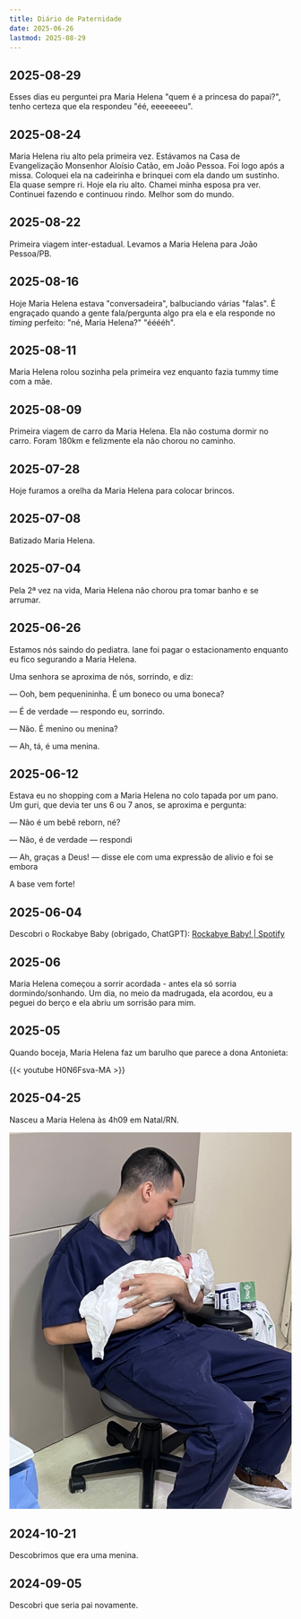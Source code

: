 ```yaml
---
title: Diário de Paternidade
date: 2025-06-26
lastmod: 2025-08-29
---
```


## 2025-08-29
Esses dias eu perguntei pra Maria Helena "quem é a princesa do papai?", tenho
certeza que ela respondeu "éé, eeeeeeeu".

## 2025-08-24
Maria Helena riu alto pela primeira vez. Estávamos na Casa de Evangelização
Monsenhor Aloísio Catão, em João Pessoa. Foi logo após a missa. Coloquei ela na
cadeirinha e brinquei com ela dando um sustinho. Ela quase sempre ri. Hoje ela
riu alto. Chamei minha esposa pra ver. Continuei fazendo e continuou rindo.
Melhor som do mundo.

## 2025-08-22
Primeira viagem inter-estadual. Levamos a Maria Helena para João Pessoa/PB.

## 2025-08-16
Hoje Maria Helena estava "conversadeira", balbuciando várias "falas". É
engraçado quando a gente fala/pergunta algo pra ela e ela responde no _timing_
perfeito: "né, Maria Helena?" "ééééh".


## 2025-08-11
Maria Helena rolou sozinha pela primeira vez enquanto fazia tummy time com a
mãe.


## 2025-08-09
Primeira viagem de carro da Maria Helena. Ela não costuma dormir no carro.
Foram 180km e felizmente ela não chorou no caminho.


## 2025-07-28
Hoje furamos a orelha da Maria Helena para colocar brincos.


## 2025-07-08
Batizado Maria Helena.


## 2025-07-04
Pela 2ª vez na vida, Maria Helena não chorou pra tomar banho e se arrumar.


## 2025-06-26
Estamos nós saindo do pediatra. Iane foi pagar o estacionamento enquanto eu
fico segurando a Maria Helena.

Uma senhora se aproxima de nós, sorrindo, e diz:

— Ooh, bem pequenininha. É um boneco ou uma boneca?

— É de verdade — respondo eu, sorrindo.

— Não. É menino ou menina?

— Ah, tá, é uma menina.


## 2025-06-12
Estava eu no shopping com a Maria Helena no colo tapada por um pano. Um guri,
que devia ter uns 6 ou 7 anos, se aproxima e pergunta:

— Não é um bebê reborn, né?

— Não, é de verdade — respondi

— Ah, graças a Deus! — disse ele com uma expressão de alivio e foi se embora

A base vem forte!


## 2025-06-04
Descobri o Rockabye Baby (obrigado, ChatGPT): [Rockabye Baby! | Spotify](https://open.spotify.com/artist/5bHjVR4F2Tfq4Ha6x7K6wU?si=bztKMvYzRj6anS01yg_SvA)


## 2025-06
Maria Helena começou a sorrir acordada - antes ela só sorria
dormindo/sonhando. Um dia, no meio da madrugada, ela acordou, eu a peguei do
berço e ela abriu um sorrisão para mim.


## 2025-05
Quando boceja, Maria Helena faz um barulho que parece a dona Antonieta:

{{< youtube H0N6Fsva-MA >}}


## 2025-04-25
Nasceu a Maria Helena às 4h09 em Natal/RN.

![](/anotacoes/Assets/20250425.jpg)

## 2024-10-21
Descobrimos que era uma menina.


## 2024-09-05
Descobri que seria pai novamente.
